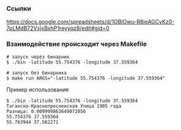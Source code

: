 ### Ссылки
https://docs.google.com/spreadsheets/d/1OBlOwu-R8ieAGCyKz0-7pLMdB72VxjxBxhP1reyyqz8/edit#gid=0

### Взаимодействие происходит через Makefile
```shell
# запуск через бинарник
$ ./bin -latitude 55.754376 -longitude 37.559364

# запуск без бинарника
$ make run ARGS="-latitude 55.754376 -longitude 37.559364"
```


Пример использования
```shell
$ ./bin -latitude 55.754376 -longitude 37.559364
Таганско-Краснопресненская Улица 1905 года
Разница: 0.009999863649072056
55.754376 37.559364
55.763944 37.562271
```
